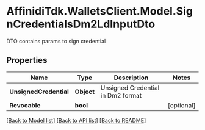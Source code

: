 # AffinidiTdk.WalletsClient.Model.SignCredentialsDm2LdInputDto
DTO contains params to sign credential

## Properties

Name | Type | Description | Notes
------------ | ------------- | ------------- | -------------
**UnsignedCredential** | **Object** | Unsigned Credential in Dm2 format  | 
**Revocable** | **bool** |  | [optional] 

[[Back to Model list]](../README.md#documentation-for-models) [[Back to API list]](../README.md#documentation-for-api-endpoints) [[Back to README]](../README.md)

